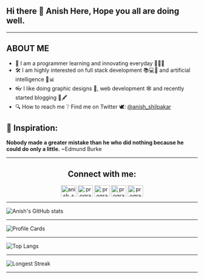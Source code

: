 ## Hi there 👋 Anish Here, Hope you all are doing well.

<hr>

## ABOUT ME

- 🌱 I am a programmer learning and innovating everyday 👨🏻‍💻
- 🛠 I am highly interested on full stack development 📚💻📱 and artificial intelligence 🧠📊
- 👓 I like doing graphic designs 🎨, web development 🕸 and recently started blogging 📖🖋
- 🔍 How to reach me ❔ Find me on Twitter 🕊: [@anish_shilpakar](https://twitter.com/anish_shilpakar)
## 📌 Inspiration: 
**Nobody made a greater mistake than he who did nothing because he could do only a little.** ~Edmund Burke

<hr>

<h2 align="center">Connect with me:</h2>
<p align="center">
<a href="https://twitter.com/anish_shilpakar" target="blank"><img align="center" src="https://raw.githubusercontent.com/rahuldkjain/github-profile-readme-generator/master/src/images/icons/Social/twitter.svg" alt="anish_shilpakar" height="30" width="40" /></a>
<a href="https://www.instagram.com/anish_shilpakar/" target="blank"><img align="center" src="https://raw.githubusercontent.com/rahuldkjain/github-profile-readme-generator/master/src/images/icons/Social/instagram.svg" alt="programmerscrunity" height="30" width="40" /></a>
<a href="https://dev.to/juju2181" target="blank"><img align="center" src="https://raw.githubusercontent.com/rahuldkjain/github-profile-readme-generator/master/src/images/icons/Social/devto.svg" alt="programmerscrunity" height="30" width="40" /></a>
<a href="https://www.kaggle.com/anishshilpakar" target="blank"><img align="center" src="https://raw.githubusercontent.com/rahuldkjain/github-profile-readme-generator/master/src/images/icons/Social/kaggle.svg" alt="programmerscrunity" height="30" width="40" /></a>
<a href="https://anish-shilpakar.com.np/" target="blank"><img align="center" src="https://raw.githubusercontent.com/rahuldkjain/github-profile-readme-generator/master/src/images/icons/Social/hashnode.svg" alt="programmerscrunity" height="30" width="40" /></a>
</p>

<hr>

  
![Anish's GitHub stats](https://github-readme-stats.vercel.app/api?username=juju2181&show_icons=true&count_private=true&theme=onedark)

<hr>

![Profile Cards](https://github-profile-summary-cards.vercel.app/api/cards/profile-details?username=juju2181&theme=monokai)

<hr>

![Top Langs](https://github-readme-stats.vercel.app/api/top-langs/?username=juju2181&layout=compact&theme=dracula)

<hr>

![Longest Streak](https://github-readme-streak-stats.herokuapp.com/?user=juju2181&theme=radical)

<hr>






